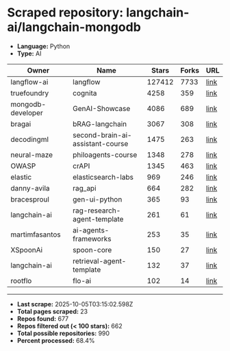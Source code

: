 # Scraped repository: langchain-ai/langchain-mongodb
* **Language:** Python
* **Type:** AI

| Owner | Name | Stars | Forks | URL |
|---|---|---|---|---|
| langflow-ai | langflow | 127412 | 7733 | [link](https://github.com/langflow-ai/langflow) |
| truefoundry | cognita | 4258 | 359 | [link](https://github.com/truefoundry/cognita) |
| mongodb-developer | GenAI-Showcase | 4086 | 689 | [link](https://github.com/mongodb-developer/GenAI-Showcase) |
| bragai | bRAG-langchain | 3067 | 308 | [link](https://github.com/bragai/bRAG-langchain) |
| decodingml | second-brain-ai-assistant-course | 1475 | 263 | [link](https://github.com/decodingml/second-brain-ai-assistant-course) |
| neural-maze | philoagents-course | 1348 | 278 | [link](https://github.com/neural-maze/philoagents-course) |
| OWASP | crAPI | 1345 | 463 | [link](https://github.com/OWASP/crAPI) |
| elastic | elasticsearch-labs | 969 | 246 | [link](https://github.com/elastic/elasticsearch-labs) |
| danny-avila | rag_api | 664 | 282 | [link](https://github.com/danny-avila/rag_api) |
| bracesproul | gen-ui-python | 365 | 93 | [link](https://github.com/bracesproul/gen-ui-python) |
| langchain-ai | rag-research-agent-template | 261 | 61 | [link](https://github.com/langchain-ai/rag-research-agent-template) |
| martimfasantos | ai-agents-frameworks | 253 | 35 | [link](https://github.com/martimfasantos/ai-agents-frameworks) |
| XSpoonAi | spoon-core | 150 | 27 | [link](https://github.com/XSpoonAi/spoon-core) |
| langchain-ai | retrieval-agent-template | 132 | 37 | [link](https://github.com/langchain-ai/retrieval-agent-template) |
| rootflo | flo-ai | 102 | 14 | [link](https://github.com/rootflo/flo-ai) |

---
* **Last scrape:** 2025-10-05T03:15:02.598Z
* **Total pages scraped:** 23
* **Repos found:** 677
* **Repos filtered out (< 100 stars):** 662
* **Total possible repositories:** 990
* **Percent processed:** 68.4%
